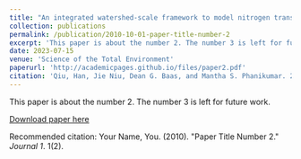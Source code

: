 ```yaml
---
title: "An integrated watershed-scale framework to model nitrogen transport and transformations"
collection: publications
permalink: /publication/2010-10-01-paper-title-number-2
excerpt: 'This paper is about the number 2. The number 3 is left for future work.'
date: 2023-07-15
venue: 'Science of the Total Environment'
paperurl: 'http://academicpages.github.io/files/paper2.pdf'
citation: 'Qiu, Han, Jie Niu, Dean G. Baas, and Mantha S. Phanikumar. 2023. An integrated watershed-scale framework to model nitrogen transport and transformations. Science of The Total Environment 882, 163348. DOI:https://doi.org/10.1016/j.scitotenv.2023.163348. &quot;Paper Title Number 2.&quot; <i>Journal 1</i>. 1(2).'
---
```

This paper is about the number 2. The number 3 is left for future work.

[Download paper here](http://academicpages.github.io/files/paper2.pdf)

Recommended citation: Your Name, You. (2010). "Paper Title Number 2." <i>Journal 1</i>. 1(2).
